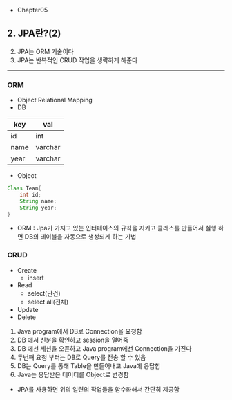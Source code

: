 -   Chapter05

## 2. JPA란?(2)

2. JPA는 ORM 기술이다
3. JPA는 반복적인 CRUD 작업을 생략하게 해준다

---

### ORM

-   Object Relational Mapping
-   DB

| key  | val     |
| ---- | ------- |
| id   | int     |
| name | varchar |
| year | varchar |

-   Object

```java
Class Team{
    int id;
    String name;
    String year;
}
```

-   ORM : Jpa가 가지고 있는 인터페이스의 규칙을 지키고 클래스를 만들어서 실행 하면 DB의 테이블을 자동으로 생성되게 하는 기법

### CRUD

-   Create
    -   insert
-   Read
    -   select(단건)
    -   select all(전체)
-   Update
-   Delete

1. Java program에서 DB로 Connection을 요청함
2. DB 에서 신분을 확인하고 session을 열어줌
3. DB 에선 세션을 오픈하고 Java program에선 Connection을 가진다
4. 두번째 요청 부터는 DB로 Query를 전송 할 수 있음
5. DB는 Query를 통해 Table을 만들어내고 Java에 응답함
6. Java는 응답받은 데이터를 Object로 변경함

-   JPA를 사용하면 위의 일련의 작업들을 함수화해서 간단히 제공함

